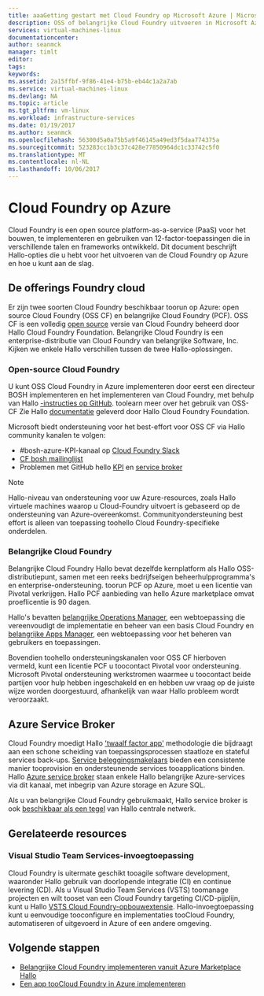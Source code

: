 ```yaml
---
title: aaaGetting gestart met Cloud Foundry op Microsoft Azure | Microsoft Docs
description: OSS of belangrijke Cloud Foundry uitvoeren in Microsoft Azure
services: virtual-machines-linux
documentationcenter: 
author: seanmck
manager: timlt
editor: 
tags: 
keywords: 
ms.assetid: 2a15ffbf-9f86-41e4-b75b-eb44c1a2a7ab
ms.service: virtual-machines-linux
ms.devlang: NA
ms.topic: article
ms.tgt_pltfrm: vm-linux
ms.workload: infrastructure-services
ms.date: 01/19/2017
ms.author: seanmck
ms.openlocfilehash: 56300d5a0a75b5a9f46145a49ed3f5daa774375a
ms.sourcegitcommit: 523283cc1b3c37c428e77850964dc1c33742c5f0
ms.translationtype: MT
ms.contentlocale: nl-NL
ms.lasthandoff: 10/06/2017
---
```

# <a name="cloud-foundry-on-azure"></a>Cloud Foundry op Azure

Cloud Foundry is een open source platform-as-a-service (PaaS) voor het bouwen, te implementeren en gebruiken van 12-factor-toepassingen die in verschillende talen en frameworks ontwikkeld. Dit document beschrijft Hallo-opties die u hebt voor het uitvoeren van de Cloud Foundry op Azure en hoe u kunt aan de slag.

## <a name="cloud-foundry-offerings"></a>De offerings Foundry cloud

Er zijn twee soorten Cloud Foundry beschikbaar toorun op Azure: open source Cloud Foundry (OSS CF) en belangrijke Cloud Foundry (PCF). OSS CF is een volledig [open source](https://github.com/cloudfoundry) versie van Cloud Foundry beheerd door Hallo Cloud Foundry Foundation. Belangrijke Cloud Foundry is een enterprise-distributie van Cloud Foundry van belangrijke Software, Inc. Kijken we enkele Hallo verschillen tussen de twee Hallo-oplossingen.

### <a name="open-source-cloud-foundry"></a>Open-source Cloud Foundry

U kunt OSS Cloud Foundry in Azure implementeren door eerst een directeur BOSH implementeren en het implementeren van Cloud Foundry, met behulp van Hallo [-instructies op GitHub](https://github.com/cloudfoundry-incubator/bosh-azure-cpi-release/blob/master/docs/guidance.md). toolearn meer over het gebruik van OSS-CF Zie Hallo [documentatie](https://docs.cloudfoundry.org/) geleverd door Hallo Cloud Foundry Foundation.

Microsoft biedt ondersteuning voor het best-effort voor OSS CF via Hallo community kanalen te volgen:

- #<a name="bosh-azure-cpi-channel-on-cloud-foundry-slackhttpsslackcloudfoundryorg"></a>bosh-azure-KPI-kanaal op [Cloud Foundry Slack](https://slack.cloudfoundry.org/)
- [CF bosh mailinglijst](https://lists.cloudfoundry.org/pipermail/cf-bosh)
- Problemen met GitHub hello [KPI](https://github.com/cloudfoundry-incubator/bosh-azure-cpi-release/issues) en [service broker](https://github.com/Azure/meta-azure-service-broker/issues)

>[!NOTE]
> Hallo-niveau van ondersteuning voor uw Azure-resources, zoals Hallo virtuele machines waarop u Cloud-Foundry uitvoert is gebaseerd op de ondersteuning van Azure-overeenkomst. Communityondersteuning best effort is alleen van toepassing toohello Cloud Foundry-specifieke onderdelen.

### <a name="pivotal-cloud-foundry"></a>Belangrijke Cloud Foundry

Belangrijke Cloud Foundry Hallo bevat dezelfde kernplatform als Hallo OSS-distributiepunt, samen met een reeks bedrijfseigen beheerhulpprogramma's en enterprise-ondersteuning. toorun PCF op Azure, moet u een licentie van Pivotal verkrijgen. Hallo PCF aanbieding van hello Azure marketplace omvat proeflicentie is 90 dagen.

Hallo's bevatten [belangrijke Operations Manager](http://docs.pivotal.io/pivotalcf/customizing/), een webtoepassing die vereenvoudigt de implementatie en beheer van een basis Cloud Foundry en [belangrijke Apps Manager](https://docs.pivotal.io/pivotalcf/console/), een webtoepassing voor het beheren van gebruikers en toepassingen.

Bovendien toohello ondersteuningskanalen voor OSS CF hierboven vermeld, kunt een licentie PCF u toocontact Pivotal voor ondersteuning. Microsoft Pivotal ondersteuning werkstromen waarmee u toocontact beide partijen voor hulp hebben ingeschakeld en en hebben uw vraag op de juiste wijze worden doorgestuurd, afhankelijk van waar Hallo probleem wordt veroorzaakt.

## <a name="azure-service-broker"></a>Azure Service Broker

Cloud Foundry moedigt Hallo ['twaalf factor app'](https://12factor.net/) methodologie die bijdraagt aan een schone scheiding van toepassingsprocessen staatloze en stateful services back-ups. [Service beleggingsmakelaars](https://docs.cloudfoundry.org/services/api.html) bieden een consistente manier tooprovision en ondersteunende services tooapplications binden. Hallo [Azure service broker](https://github.com/Azure/meta-azure-service-broker) staan enkele Hallo belangrijke Azure-services via dit kanaal, met inbegrip van Azure storage en Azure SQL.

Als u van belangrijke Cloud Foundry gebruikmaakt, Hallo service broker is ook [beschikbaar als een tegel](https://docs.pivotal.io/azure-sb/installing.html) van Hallo centrale netwerk.

## <a name="related-resources"></a>Gerelateerde resources

### <a name="visual-studio-team-services-plugin"></a>Visual Studio Team Services-invoegtoepassing

Cloud Foundry is uitermate geschikt tooagile software development, waaronder Hallo gebruik van doorlopende integratie (CI) en continue levering (CD). Als u Visual Studio Team Services (VSTS) toomanage projecten en wilt tooset van een Cloud Foundry targeting CI/CD-pijplijn, kunt u Hallo [VSTS Cloud Foundry-opbouwextensie](https://marketplace.visualstudio.com/items?itemName=ms-vsts.cloud-foundry-build-extension). Hallo-invoegtoepassing kunt u eenvoudige tooconfigure en implementaties tooCloud Foundry, automatiseren of uitgevoerd in Azure of een andere omgeving.

## <a name="next-steps"></a>Volgende stappen

- [Belangrijke Cloud Foundry implementeren vanuit Azure Marketplace Hallo](https://azure.microsoft.com/en-us/marketplace/partners/pivotal/pivotal-cloud-foundryazure-pcf/)
- [Een app tooCloud Foundry in Azure implementeren](./cloudfoundry-deploy-your-first-app.md)
